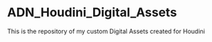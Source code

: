 # ADN_Houdini_Digital_Assets

This is the repository of my custom Digital Assets created for Houdini
